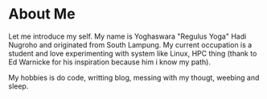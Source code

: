 # About Me 

Let me introduce my self. My name is Yoghaswara "Regulus Yoga" Hadi Nugroho and originated from South Lampung. My current occupation is a student and love experimenting with system like Linux, HPC thing (thank to Ed Warnicke for his inspiration because him i know my path).

My hobbies is do code, writting blog, messing with my thougt, weebing and sleep.